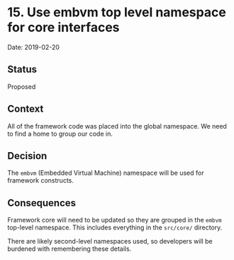 # 15. Use embvm top level namespace for core interfaces

Date: 2019-02-20

## Status

Proposed

## Context

All of the framework code was placed into the global namespace. We need to find a home to group our code in.

## Decision

The `embvm` (Embedded Virtual Machine) namespace will be used for framework constructs.

## Consequences

Framework core will need to be updated so they are grouped in the `embvm` top-level namespace. This includes everything in the `src/core/` directory.

There are likely second-level namespaces used, so developers will be burdened with remembering these details.


